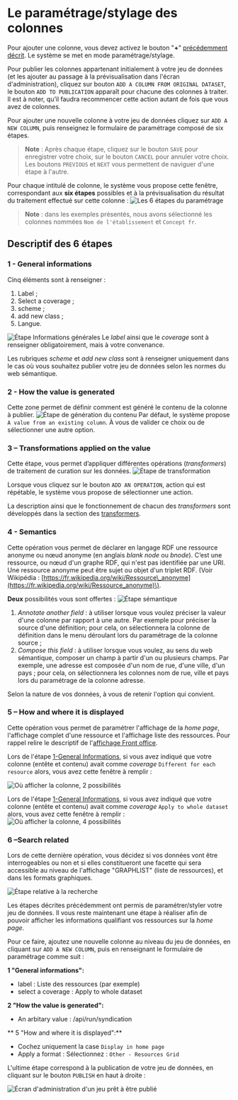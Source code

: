 # Le paramétrage/stylage des colonnes

Pour ajouter une colonne, vous devez activez le bouton "**+**" [précédemment décrit](/ProcessusPublication/CreationURI/README.md). Le système se met en mode paramétrage/stylage.

Pour publier les colonnes appartenant initialement à votre jeu de données (et les ajouter au passage à la prévisualisation dans l'écran d'administration), cliquez sur bouton `ADD A COLUMN FROM ORIGINAL DATASET`,  le bouton `ADD TO PUBLICATION` apparaît pour chacune des colonnes à traiter. Il est à noter, qu’il faudra recommencer cette action autant de fois que vous avez de colonnes.

Pour ajouter une nouvelle colonne à votre jeu de données cliquez sur `ADD A NEW COLUMN`, puis renseignez le formulaire de paramétrage composé de six étapes.

> **Note** : Après chaque étape, cliquez sur le bouton `SAVE` pour enregistrer votre choix, sur le bouton `CANCEL` pour annuler votre choix. Les boutons `PREVIOUS` et `NEXT` vous permettent de naviguer d'une étape à l'autre.

Pour chaque intitulé de colonne, le système vous propose cette fenêtre, correspondant aux **six étapes** possibles et à la prévisualisation du résultat du traitement effectué sur cette colonne :
![Les 6 étapes du paramétrage](/assets/parametrage2.png)
> **Note** : dans les exemples présentés, nous avons sélectionné les colonnes nommées `Nom de l'établissement` et `Concept fr`.

## Descriptif des 6 étapes

### 1 - General informations

Cinq éléments sont à renseigner :

1. Label ;
2. Select a coverage ;
3. scheme ;
4. add new class ;
5. Langue.

![Étape Informations générales](/assets/parametrage3.png)
Le _label_ ainsi que le _coverage_ sont à renseigner obligatoirement, mais à votre convenance.

Les rubriques _scheme_ et _add new class_ sont à renseigner uniquement dans le cas où vous souhaitez publier votre jeu de données selon les normes du web sémantique.

### 2 - How the value is generated

Cette zone permet de définir comment est généré le contenu de la colonne à publier.
![Étape de génération du contenu](/assets/parametrage4.png)
Par défaut, le système propose `A value from an existing column`. À vous de valider ce choix ou de sélectionner une autre option.

### **3 – Transformations applied on the value**

Cette étape, vous permet d’appliquer différentes opérations \(_transformers_\) de traitement de curation sur les données.
![Étape de transformation](/assets/parametre5.png)

Lorsque vous cliquez sur le bouton `ADD AN OPERATION`, action qui est répétable, le système vous propose de sélectionner une action.

La description ainsi que le fonctionnement de chacun des _transformers_ sont développés dans la section des [transformers](/Administration/Modèle/Transformers/README.md).

### **4 - Semantics**

Cette opération vous permet de déclarer en  langage RDF une ressource anonyme ou nœud anonyme \(en anglais _blank node_ ou _bnode_\). C’est une ressource, ou nœud d'un graphe RDF, qui n'est pas identifiée par une URI. Une ressource anonyme peut être sujet ou objet d'un triplet RDF. \(Voir Wikipédia : [https://fr.wikipedia.org/wiki/Ressource\_anonyme](https://fr.wikipedia.org/wiki/Ressource_anonyme)\).

**Deux** possibilités vous sont offertes :
![Étape sémantique](/assets/parametre6.png)

1. _Annotate another field_ : à utiliser lorsque vous voulez préciser la valeur d'une colonne par rapport à une autre. Par exemple pour préciser la source d'une définition; pour cela, on sélectionnera la colonne de définition dans le menu déroulant lors du paramétrage de la colonne source ;
2. _Compose this field_ : à utiliser lorsque vous voulez, au sens du web sémantique, composer un champ à partir d'un ou plusieurs champs. Par exemple, une adresse est composée d'un nom de rue, d'une ville, d'un pays ; pour cela, on sélectionnera les colonnes nom de rue, ville et pays lors du paramétrage de la colonne adresse.

Selon la nature de vos données, à vous de retenir l'option qui convient.

### 5 – How and where it is displayed

Cette opération vous permet de paramétrer l'affichage de la _home page_, l'affichage complet d'une ressource et l'affichage liste des ressources. Pour rappel relire le descriptif de l'[affichage Front office](/AffichagesFrontOffice/README.md).

Lors de l'étape [1-General Informations](#1---general-informations), si vous avez indiqué que votre colonne \(entête et contenu\) avait comme _coverage_ `Different for each resource` alors, vous avez cette fenêtre à remplir :

![Où afficher la colonne, 2 possibilités](/assets/affichageressource.png)

Lors de l'étape [1-General Informations](#1---general-informations), si vous avez indiqué que votre colonne \(entête et contenu\) avait comme _coverage_ `Apply to whole dataset` alors, vous avez cette fenêtre à remplir :
![Où afficher la colonne, 4 possibilités](/assets/affichagehomepage.png)

### **6 –Search related**

Lors de cette dernière opération, vous décidez si vos données vont être interrogeables ou non et si elles constitueront une facette qui sera accessible au niveau de l'affichage "GRAPHLIST" (liste de ressources), et dans les formats graphiques.

![Étape relative à la recherche](/assets/searchrelated.png)

Les étapes décrites précédemment ont permis de paramétrer/styler votre jeu de données. Il vous reste maintenant une étape à réaliser afin de pouvoir afficher les informations qualifiant vos ressources sur la _home page_.

Pour ce faire, ajoutez une nouvelle colonne au niveau du jeu de données, en cliquant sur `ADD A NEW COLUMN`, puis en renseignant le formulaire de paramétrage comme suit :

**1 "General informations":**

- label : Liste des ressources \(par exemple\)
- select a coverage : Apply to whole dataset

**2  "How the value is generated":**

- An arbitary value :  /api/run/syndication

**  5 "How and where it is displayed":**

- Cochez uniquement la case `Display in home page`
- Apply a format : Sélectionnez : `Other - Resources Grid`

L'ultime étape correspond à la publication de votre jeu de données, en cliquant sur le bouton `PUBLISH` en haut à droite :

![Écran d'administration d'un jeu prêt à être publié](/assets/publicationjeudedonnées.png)
